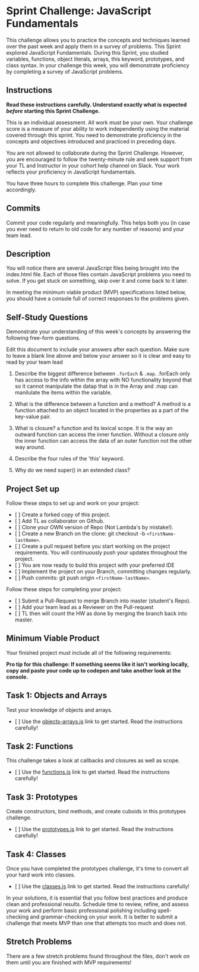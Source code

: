 # Sprint Challenge: JavaScript Fundamentals

This challenge allows you to practice the concepts and techniques learned over the past week and apply them in a survey of problems. This Sprint explored JavaScript Fundamentals. During this Sprint, you studied variables, functions, object literals, arrays, this keyword, prototypes, and class syntax. In your challenge this week, you will demonstrate proficiency by completing a survey of JavaScript problems.

## Instructions

**Read these instructions carefully. Understand exactly what is expected _before_ starting this Sprint Challenge.**

This is an individual assessment. All work must be your own. Your challenge score is a measure of your ability to work independently using the material covered through this sprint. You need to demonstrate proficiency in the concepts and objectives introduced and practiced in preceding days.

You are not allowed to collaborate during the Sprint Challenge. However, you are encouraged to follow the twenty-minute rule and seek support from your TL and Instructor in your cohort help channel on Slack. Your work reflects your proficiency in JavaScript fundamentals.

You have three hours to complete this challenge. Plan your time accordingly.

## Commits

Commit your code regularly and meaningfully. This helps both you (in case you ever need to return to old code for any number of reasons) and your team lead.

## Description

You will notice there are several JavaScript files being brought into the index.html file. Each of those files contain JavaScript problems you need to solve. If you get stuck on something, skip over it and come back to it later.

In meeting the minimum viable product (MVP) specifications listed below, you should have a console full of correct responses to the problems given.

## Self-Study Questions

Demonstrate your understanding of this week's concepts by answering the following free-form questions.

Edit this document to include your answers after each question. Make sure to leave a blank line above and below your answer so it is clear and easy to read by your team lead

1. Describe the biggest difference between `.forEach` & `.map`. .forEach only has access to the info within the array with NO functionality beyond that so it cannot manipulate the datap that is in the Array and .map can manilulate the items within the variable.
2. What is the difference between a function and a method? A method is a function attached to an object located in the properties as a part of the key-value pair.
3. What is closure? a function and its lexical scope. It is the way an outward function can access the inner function. Without a closure only the inner function can access the data of an outer function not the other way around.
4. Describe the four rules of the 'this' keyword.

5. Why do we need super() in an extended class?

## Project Set up

Follow these steps to set up and work on your project:

-    [ ] Create a forked copy of this project.
-    [ ] Add TL as collaborator on Github.
-    [ ] Clone your OWN version of Repo (Not Lambda's by mistake!).
-    [ ] Create a new Branch on the clone: git checkout -b `<firstName-lastName>`.
-    [ ] Create a pull request before you start working on the project requirements. You will continuously push your updates throughout the project.
-    [ ] You are now ready to build this project with your preferred IDE
-    [ ] Implement the project on your Branch, committing changes regularly.
-    [ ] Push commits: git push origin `<firstName-lastName>`.

Follow these steps for completing your project:

-    [ ] Submit a Pull-Request to merge <firstName-lastName> Branch into master (student's Repo).
-    [ ] Add your team lead as a Reviewer on the Pull-request
-    [ ] TL then will count the HW as done by merging the branch back into master.

## Minimum Viable Product

Your finished project must include all of the following requirements:

**Pro tip for this challenge: If something seems like it isn't working locally, copy and paste your code up to codepen and take another look at the console.**

## Task 1: Objects and Arrays

Test your knowledge of objects and arrays.

-    [ ] Use the [objects-arrays.js](challenges/objects-arrays.js) link to get started. Read the instructions carefully!

## Task 2: Functions

This challenge takes a look at callbacks and closures as well as scope.

-    [ ] Use the [functions.js](challenges/functions.js) link to get started. Read the instructions carefully!

## Task 3: Prototypes

Create constructors, bind methods, and create cuboids in this prototypes challenge.

-    [ ] Use the [prototypes.js](challenges/prototypes.js) link to get started. Read the instructions carefully!

## Task 4: Classes

Once you have completed the prototypes challenge, it's time to convert all your hard work into classes.

-    [ ] Use the [classes.js](challenges/classes.js) link to get started. Read the instructions carefully!

In your solutions, it is essential that you follow best practices and produce clean and professional results. Schedule time to review, refine, and assess your work and perform basic professional polishing including spell-checking and grammar-checking on your work. It is better to submit a challenge that meets MVP than one that attempts too much and does not.

## Stretch Problems

There are a few stretch problems found throughout the files, don't work on them until you are finished with MVP requirements!
